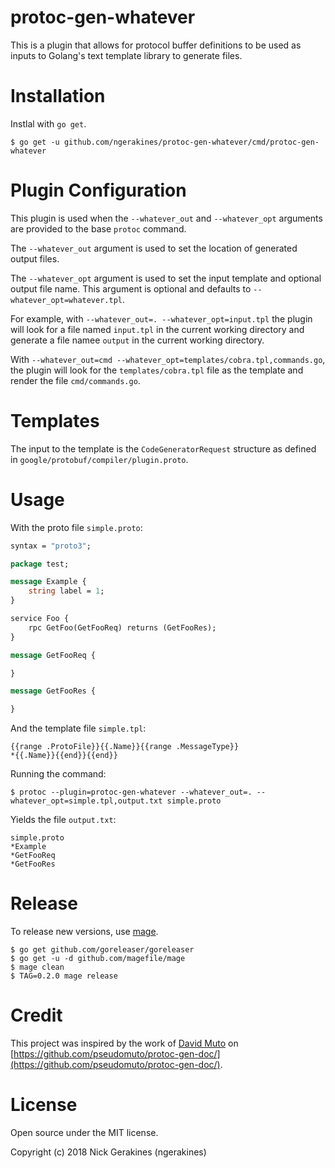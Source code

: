 # protoc-gen-whatever

This is a plugin that allows for protocol buffer definitions to be used as inputs to Golang's text template library to generate files.

# Installation

Instlal with `go get`.

    $ go get -u github.com/ngerakines/protoc-gen-whatever/cmd/protoc-gen-whatever

# Plugin Configuration

This plugin is used when the `--whatever_out` and `--whatever_opt` arguments are provided to the base `protoc` command.

The `--whatever_out` argument is used to set the location of generated output files.

The `--whatever_opt` argument is used to set the input template and optional output file name. This argument is optional and defaults to `--whatever_opt=whatever.tpl`.

For example, with `--whatever_out=. --whatever_opt=input.tpl` the plugin will look for a file named `input.tpl` in the current working directory and generate a file namee `output` in the current working directory.

With `--whatever_out=cmd --whatever_opt=templates/cobra.tpl,commands.go`, the plugin will look for the `templates/cobra.tpl` file as the template and render the file `cmd/commands.go`.

# Templates

The input to the template is the `CodeGeneratorRequest` structure as defined in `google/protobuf/compiler/plugin.proto`.

# Usage

With the proto file `simple.proto`:

```protobuf
syntax = "proto3";

package test;

message Example {
    string label = 1;
}

service Foo {
    rpc GetFoo(GetFooReq) returns (GetFooRes);
}

message GetFooReq {

}

message GetFooRes {

}
```

And the template file `simple.tpl`:

```
{{range .ProtoFile}}{{.Name}}{{range .MessageType}}
*{{.Name}}{{end}}{{end}}
```

Running the command:

    $ protoc --plugin=protoc-gen-whatever --whatever_out=. --whatever_opt=simple.tpl,output.txt simple.proto

Yields the file `output.txt`:

```
simple.proto
*Example
*GetFooReq
*GetFooRes
```

# Release

To release new versions, use [mage](https://github.com/magefile/mage).

    $ go get github.com/goreleaser/goreleaser
    $ go get -u -d github.com/magefile/mage
    $ mage clean
    $ TAG=0.2.0 mage release

# Credit

This project was inspired by the work of [David Muto](https://github.com/pseudomuto) on [https://github.com/pseudomuto/protoc-gen-doc/](https://github.com/pseudomuto/protoc-gen-doc/).

# License

Open source under the MIT license.

Copyright (c) 2018 Nick Gerakines (ngerakines)
